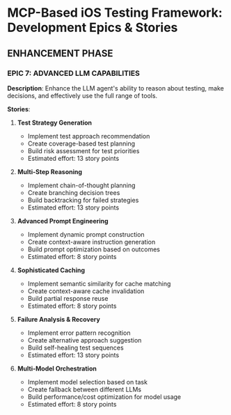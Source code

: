 # MCP-Based iOS Testing Framework: Development Epics & Stories

## ENHANCEMENT PHASE

### EPIC 7: ADVANCED LLM CAPABILITIES

**Description**: Enhance the LLM agent's ability to reason about testing, make decisions, and effectively use the full range of tools.

**Stories**:

1. **Test Strategy Generation**
   - Implement test approach recommendation
   - Create coverage-based test planning
   - Build risk assessment for test priorities
   - Estimated effort: 13 story points

2. **Multi-Step Reasoning**
   - Implement chain-of-thought planning
   - Create branching decision trees
   - Build backtracking for failed strategies
   - Estimated effort: 13 story points

3. **Advanced Prompt Engineering**
   - Implement dynamic prompt construction
   - Create context-aware instruction generation
   - Build prompt optimization based on outcomes
   - Estimated effort: 8 story points

4. **Sophisticated Caching**
   - Implement semantic similarity for cache matching
   - Create context-aware cache invalidation
   - Build partial response reuse
   - Estimated effort: 8 story points

5. **Failure Analysis & Recovery**
   - Implement error pattern recognition
   - Create alternative approach suggestion
   - Build self-healing test sequences
   - Estimated effort: 13 story points

6. **Multi-Model Orchestration**
   - Implement model selection based on task
   - Create fallback between different LLMs
   - Build performance/cost optimization for model usage
   - Estimated effort: 8 story points
